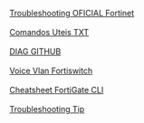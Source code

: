 [Troubleshooting OFICIAL Fortinet](https://docs.fortinet.com/document/fortigate/7.2.10/administration-guide/244292/troubleshooting)<br/><br/>
[Comandos Uteis TXT](https://github.com/adrianomenegassi/Fortinet/pull/2/commits/61df68f97b8a27feb42d15349ff82254c196b0d6) <br/><br/>
[DIAG GITHUB](https://gist.github.com/cetinajero/1effb04ee9ae9fc6f65faaf43d4bff9b) <br/><br/>
[Voice Vlan Fortiswitch](https://community.fortinet.com/t5/FortiGate/Technical-Tip-Managed-FortiSwitch-LLDP-voice-VLAN-auto-tagging/ta-p/245678)<br/><br/>
[Cheatsheet FortiGate CLI](https://www.ideaio.ch/posts/cheatsheet-fortigate-cli.html)<br/><br/>
[Troubleshooting Tip](http://kb.fortinet.com/kb/viewContent.do?externalId=11186)
